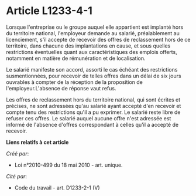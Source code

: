 # Article L1233-4-1

Lorsque l'entreprise ou le groupe auquel elle appartient est implanté hors du territoire national, l'employeur demande au
salarié, préalablement au licenciement, s'il accepte de recevoir des offres de reclassement hors de ce territoire, dans
chacune des implantations en cause, et sous quelles restrictions éventuelles quant aux caractéristiques des emplois offerts,
notamment en matière de rémunération et de localisation. 

Le salarié manifeste son accord, assorti le cas échéant des restrictions susmentionnées, pour recevoir de telles offres dans
un délai de six jours ouvrables à compter de la réception de la proposition de l'employeur.L'absence de réponse vaut refus. 

Les offres de reclassement hors du territoire national, qui sont écrites et précises, ne sont adressées qu'au salarié ayant
accepté d'en recevoir et compte tenu des restrictions qu'il a pu exprimer. Le salarié reste libre de refuser ces offres. Le
salarié auquel aucune offre n'est adressée est informé de l'absence d'offres correspondant à celles qu'il a accepté de
recevoir.

**Liens relatifs à cet article**

_Créé par_:

  - Loi n°2010-499 du 18 mai 2010 - art. unique.

_Cité par_:

  - Code du travail - art. D1233-2-1 (V)
